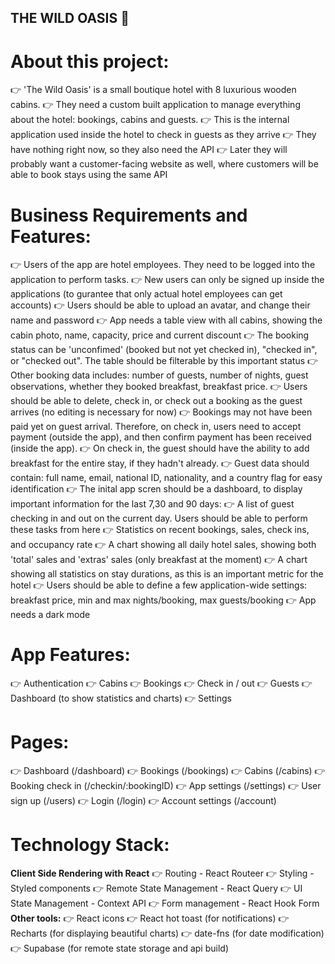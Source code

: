 ## THE WILD OASIS 🏨

# About this project:

👉 'The Wild Oasis' is a small boutique hotel with 8 luxurious wooden cabins.
👉 They need a custom built application to manage everything about the hotel: bookings, cabins and guests.
👉 This is the internal application used inside the hotel to check in guests as they arrive
👉 They have nothing right now, so they also need the API
👉 Later they will probably want a customer-facing website as well, where customers will be able to book stays using the same API

# Business Requirements and Features:

👉 Users of the app are hotel employees. They need to be logged into the application to perform tasks.
👉 New users can only be signed up inside the applications (to gurantee that only actual hotel employees can get accounts)
👉 Users should be able to upload an avatar, and change their name and password
👉 App needs a table view with all cabins, showing the cabin photo, name, capacity, price and current discount
👉 The booking status can be 'unconfimed' (booked but not yet checked in), "checked in", or "checked out". The table should be filterable by this important status
👉 Other booking data includes: number of guests, number of nights, guest observations, whether they booked breakfast, breakfast price.
👉 Users should be able to delete, check in, or check out a booking as the guest arrives (no editing is necessary for now)
👉 Bookings may not have been paid yet on guest arrival. Therefore, on check in, users need to accept payment (outside the app), and then confirm payment has been received (inside the app).
👉 On check in, the guest should have the ability to add breakfast for the entire stay, if they hadn't already.
👉 Guest data should contain: full name, email, national ID, nationality, and a country flag for easy identification
👉 The inital app scren should be a dashboard, to display important information for the last 7,30 and 90 days:
👉 A list of guest checking in and out on the current day. Users should be able to perform these tasks from here
👉 Statistics on recent bookings, sales, check ins, and occupancy rate
👉 A chart showing all daily hotel sales, showing both 'total' sales and 'extras' sales (only breakfast at the moment)
👉 A chart showing all statistics on stay durations, as this is an important metric for the hotel
👉 Users should be able to define a few application-wide settings: breakfast price, min and max nights/booking, max guests/booking
👉 App needs a dark mode

# App Features:

👉 Authentication
👉 Cabins
👉 Bookings
👉 Check in / out
👉 Guests
👉 Dashboard (to show statistics and charts)
👉 Settings

# Pages:

👉 Dashboard (/dashboard)
👉 Bookings (/bookings)
👉 Cabins (/cabins)
👉 Booking check in (/checkin/:bookingID)
👉 App settings (/settings)
👉 User sign up (/users)
👉 Login (/login)
👉 Account settings (/account)

# Technology Stack:

**Client Side Rendering with React**
👉 Routing - React Routeer
👉 Styling - Styled components
👉 Remote State Management - React Query
👉 UI State Management - Context API
👉 Form management - React Hook Form
**Other tools:**
👉 React icons
👉 React hot toast (for notifications)
👉 Recharts (for displaying beautiful charts)
👉 date-fns (for date modification)
👉 Supabase (for remote state storage and api build)
